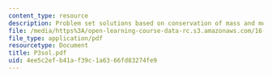 ```yaml
---
content_type: resource
description: Problem set solutions based on conservation of mass and momentum.
file: /media/https%3A/open-learning-course-data-rc.s3.amazonaws.com/16-01-unified-engineering-i-ii-iii-iv-fall-2005-spring-2006/4ee5c2efb41af39c1a6366fd83274fe9_P3sol.pdf
file_type: application/pdf
resourcetype: Document
title: P3sol.pdf
uid: 4ee5c2ef-b41a-f39c-1a63-66fd83274fe9
---
```

